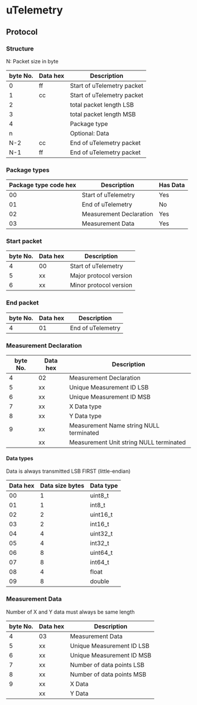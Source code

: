 uTelemetry
==========

## Protocol
### Structure
N: Packet size in byte

| byte No.      | Data hex      | Description  |
| ------------- |--------------| -------------|
| 0 | ff | Start of uTelemetry packet |
| 1 | cc | Start of uTelemetry packet |
| 2 | | total packet length LSB |
| 3 | | total packet length MSB |
| 4 | | Package type |
| n | | Optional: Data |
| N-2 | cc | End of uTelemetry packet |
| N-1 | ff | End of uTelemetry packet |

### Package types
| Package type code hex  | Description  | Has Data |
| ------------- |--------------| -------------|
| 00 | Start of uTelemetry | Yes |
| 01 | End of uTelemetry | No |
| 02 | Measurement Declaration | Yes |
| 03 | Measurement Data | Yes |

### Start packet
| byte No.      | Data hex      | Description  |
| ------------- |--------------| -------------|
| 4 | 00 | Start of uTelemetry  |
| 5 | xx | Major protocol version | 
| 6 | xx | Minor protocol version|

### End packet
| byte No.      | Data hex      | Description  |
| ------------- |--------------| -------------|
| 4 | 01 | End of uTelemetry  |

### Measurement Declaration
| byte No.      | Data hex      | Description  |
| ------------- |--------------| -------------|
| 4 | 02 | Measurement Declaration  |
| 5 | xx | Unique Measurement ID LSB |
| 6 | xx | Unique Measurement ID MSB | 
| 7 | xx | X Data type | 
| 8 | xx | Y Data type | 
| 9 | xx | Measurement Name string NULL terminated | 
|   | xx | Measurement Unit string NULL terminated | 

#### Data types
Data is always transmitted LSB FIRST (little-endian)

| Data hex | Data size bytes | Data type |
|----------|-----------------|-----------|
| 00 | 1 | uint8_t |
| 01 | 1 | int8_t |
| 02 | 2 | uint16_t |
| 03 | 2 | int16_t |
| 04 | 4 | uint32_t |
| 05 | 4 | int32_t |
| 06 | 8 | uint64_t |
| 07 | 8 | int64_t |
| 08 | 4 | float |
| 09 | 8 | double |

### Measurement Data
Number of X and Y data must always be same length

| byte No.      | Data hex      | Description  |
| ------------- |--------------| -------------|
| 4 | 03 | Measurement Data  |
| 5 | xx | Unique Measurement ID LSB |
| 6 | xx | Unique Measurement ID MSB | 
| 7 | xx | Number of data points LSB | 
| 8 | xx | Number of data points MSB | 
| 9 | xx | X Data | 
|   | xx | Y Data | 

